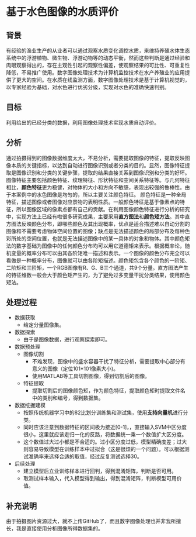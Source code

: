 # 基于水色图像的水质评价
## 背景
有经验的渔业生产的从业者可以通过观察水质变化调控水质，来维持养殖水体生态系统中的浮游植物、微生物、浮游动物等的动态平衡，然而这些判断是通过经验和肉眼观察得出的，存在主观性引起的观察性偏差，使观察结果的可比性、可重复性降低，不易推广使用。数字图像处理技术为计算机监控技术在水产养殖业的应用提供了更大的空间。在水质在线监测方面，数字图像处理技术是基于计算机视觉的，以专家经验为基础，对水色进行优劣分级，实现对水色的准确快速判别。
## 目标
利用给出的已经分类的数据，利用图像处理技术实现水质自动评价。
## 分析
通过拍摄得到的图像数据维度太大，不易分析，需要提取图像的特征，提取反映图像本质的关键指标，以达到自动进行图像识别或者分类的目的。显然，图像特征提取是图像识别和分类的关键步骤，提取的结果直接关系到图像识别和分类的好坏。
图像特征主要包括颜色特征、纹理特征、形状特征和空间关系特征等。与几何特征相比，**颜色特征**更为稳健，对物体的大小和方向不敏感，表现出较强的鲁棒性。由于本案例中的水色图像是均匀的，所以主要关注颜色特征。
颜色特征是一种全局特征，描述图像或者图像对应景物的表明性质。一般颜色特征是基于像素点的特征，所以图像区域的像素点都有自己的贡献。在利用图像颜色特征进行分析的研究中，实现方法上已经有啦很多研究成果，主要采用**直方图法**和**颜色矩方法**。其中直方图法反映颜色分布，即哪些颜色及其出现概率，优点是适合描述难以自动分割的图像和不需要考虑物体空间位置的图像；缺点是无法描述颜色的局部分布及每种色彩所处的空间位置，也就是无法描述图像中的某一具体的对象和物体。其中颜色矩法的数字基础为图像中的任何颜色分布均可以用它道德矩来表示。根据概率论，随机变量的概率分布可以由其各阶矩唯一描述和表示。一个图像的颜色分布完全可以看做是一种概率分布，图像就可以由各阶矩描述。颜色矩包含各个颜色的一阶矩、二阶矩和三阶矩，一个RGB图像有R、G、B三个通道，共9个分量。直方图法产生的特征维数一般会大于颜色矩产生的，为了避免过多变量干扰分类结果，使用颜色矩法。
## 处理过程
- 数据获取
	- 给定分量图像集。
- 数据探索
	- 由于是图像数据，进行观察探索即可。
- 数据预处理
	- 图像切割
		- 不难发现，图像中的盛水容器干扰了特征分析，需要提取中心部分有意义的图像（定位101*101像素大小)。
		- 使用MATLAB等工具切割图像，得到切割后的图像。
	- 特征提取
		- 提取切割后的图像颜色矩，作为颜色特征，提取颜色矩时提取文件名中的类别和编号，得到数据集。
- 数据挖掘建模
	- 按照传统机器学习中的82比划分训练集和测试集，使用**支持向量机**进行分类。
	- 同时应该注意到数据特征的区间极为接近[0-1]，，直接输入SVM中区分度很小，这里就应该走归一化的反路，将数据统一乘一个数值扩大区分度。
	- 这个数值过大过小都是不合适的。过小区分度过低，模型精确度差；过大则容易导致模型在训练样本中过拟合（这是很烦的一个问题）。可以根据测试准确率来选择合适的取值，经过反复测试选择30。
- 后续处理
	- 建立模型后立业训练样本进行回判，得到混淆矩阵，判断是否可用。
	- 取测试样本输入，代入模型得到输出，得到混淆矩阵，判断模型可用价值。

## 补充说明
由于拍摄图片资源过大，就不上传GitHub了，而且数字图像处理也并非我所擅长，我是直接使用分析图像所得数据集的。
